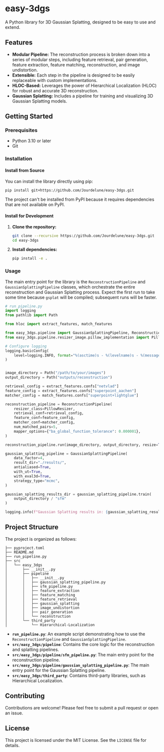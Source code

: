 # easy-3dgs

A Python library for 3D Gaussian Splatting, designed to be easy to use and extend.

## Features

- **Modular Pipeline:** The reconstruction process is broken down into a series of modular steps, including feature retrieval, pair generation, feature extraction, feature matching, reconstruction, and image undistortion.
- **Extensible:** Each step in the pipeline is designed to be easily replaceable with custom implementations.
- **HLOC-Based:** Leverages the power of Hierarchical Localization (HLOC) for robust and accurate 3D reconstruction.
- **Gaussian Splatting:** Includes a pipeline for training and visualizing 3D Gaussian Splatting models.

## Getting Started

### Prerequisites

- Python 3.10 or later
- Git

### Installation

#### Install from Source
You can install the library directly using pip:

```bash
pip install git+https://github.com/Jourdelune/easy-3dgs.git
```

The project can't be installed from PyPI because it requires dependencies that are not available on PyPI.

#### Install for Development

1. **Clone the repository:**

   ```bash
   git clone --recursive https://github.com/Jourdelune/easy-3dgs.git
   cd easy-3dgs
   ```

2. **Install dependencies:**

   ```bash
   pip install -e .
   ```

### Usage

The main entry point for the library is the `ReconstructionPipeline` and `GaussianSplattingPipeline` classes, which orchestrate the entire reconstruction and Gaussian Splatting process.
Expect the first run to take some time because `gsplat` will be compiled; subsequent runs will be faster.

```python
# run_pipeline.py
import logging
from pathlib import Path

from hloc import extract_features, match_features

from easy_3dgs.pipeline import GaussianSplattingPipeline, ReconstructionPipeline
from easy_3dgs.pipeline.resizer_image.pillow_implementation import PillowResizer

# Configure logging
logging.basicConfig(
    level=logging.INFO, format="%(asctime)s - %(levelname)s - %(message)s"
)


image_directory = Path("/path/to/your/images")
output_directory = Path("outputs/reconstruction")

retrieval_config = extract_features.confs["netvlad"]
feature_config = extract_features.confs["superpoint_aachen"]
matcher_config = match_features.confs["superpoint+lightglue"]

reconstruction_pipeline = ReconstructionPipeline(
    resizer_class=PillowResizer,
    retrieval_conf=retrieval_config,
    feature_conf=feature_config,
    matcher_conf=matcher_config,
    num_matched_pairs=5,
    mapper_options={"ba_global_function_tolerance": 0.000001},
)

reconstruction_pipeline.run(image_directory, output_directory, resize=True)

gaussian_splatting_pipeline = GaussianSplattingPipeline(
    data_factor=4,
    result_dir="./results/",
    antialiased=True,
    with_ut=True,
    with_eval3d=True,
    strategy_type="mcmc",
)

gaussian_splatting_results_dir = gaussian_splatting_pipeline.train(
    output_directory / "sfm"
)

logging.info(f"Gaussian Splatting results in: {gaussian_splatting_results_dir}")
```

## Project Structure

The project is organized as follows:

```
├── pyproject.toml
├── README.md
├── run_pipeline.py
├── src
│   └── easy_3dgs
│       ├── __init__.py
│       ├── pipeline
│       │   ├── __init__.py
│       │   ├── gaussian_splatting_pipeline.py
│       │   ├── sfm_pipeline.py
│       │   ├── feature_extraction
│       │   ├── feature_matching
│       │   ├── feature_retrieval
│       │   ├── gaussian_splatting
│       │   ├── image_undistortion
│       │   ├── pair_generation
│       │   └── reconstruction
│       └── third_party
│           └── Hierarchical-Localization
```

- **`run_pipeline.py`**: An example script demonstrating how to use the `ReconstructionPipeline` and `GaussianSplattingPipeline`.
- **`src/easy_3dgs/pipeline`**: Contains the core logic for the reconstruction and splatting pipelines.
- **`src/easy_3dgs/pipeline/sfm_pipeline.py`**: The main entry point for the reconstruction pipeline.
- **`src/easy_3dgs/pipeline/gaussian_splatting_pipeline.py`**: The main entry point for the Gaussian Splatting pipeline.
- **`src/easy_3dgs/third_party`**: Contains third-party libraries, such as Hierarchical Localization.

## Contributing

Contributions are welcome! Please feel free to submit a pull request or open an issue.

## License

This project is licensed under the MIT License. See the `LICENSE` file for details.